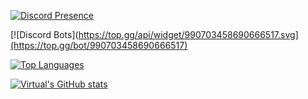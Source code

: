 [![Discord Presence](https://lanyard.cnrad.dev/api/491168478288674816)](https://discord.com/users/491168478288674816)

[![Discord Bots](https://top.gg/api/widget/990703458690666517.svg](https://top.gg/bot/990703458690666517)

[![Top Languages](https://github-readme-stats.vercel.app/api/top-langs/?username=Nissanxz&layout=compact&langs_count=10&theme=tokyonight)](https://discord.com/users/491168478288674816)

[![Virtual's GitHub stats](https://github-readme-stats.vercel.app/api?username=Nissanxz&show_icons=true&theme=tokyonight)](https://discord.com/users/491168478288674816)
